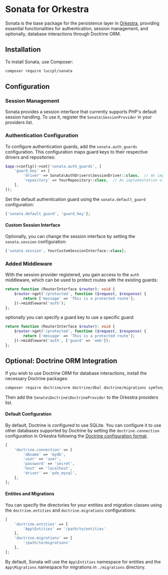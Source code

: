 # Sonata for Orkestra

Sonata is the base package for the persistence layer in [Orkestra](https://packagist.org/packages/luccpl/orkestra), providing essential functionalities for authentication, session management, and optionally, database interactions through Doctrine ORM.

## Installation

To install Sonata, use Composer:

```bash
composer require luccpl/sonata
```

## Configuration

### Session Management

Sonata provides a session interface that currently supports PHP's default session handling. To use it, register the `Sonata\SessionProvider` in your providers list.

### Authentication Configuration

To configure authentication guards, add the `sonata.auth_guards` configuration. This configuration maps guard keys to their respective drivers and repositories:

```php
$app->config()->set('sonata.auth_guards', [
    'guard_key' => [
        'driver' => Sonata\AuthDrivers\SessionDriver::class,  // An implementation of Sonata\Interfaces\AuthDriverInterface
        'repository' => YourRepository::class,  // An implementation of Sonata\Interfaces\RepositoryInterface
    ],
]);
```

Set the default authentication guard using the `sonata.default_guard` configuration:

```php
['sonata.default_guard', 'guard_key'];
```

#### Custom Session Interface

Optionally, you can change the session interface by setting the `sonata.session` configuration:

```php
['sonata.session', YourCustomSessionInterface::class];
```

### Added Middleware

With the session provider registered, you gain access to the `auth` middleware, which can be used to protect routes with the existing guards:

```php
return function (RouterInterface $router): void {
    $router->get('/protected', function ($request, $response) {
        return ['message' => 'This is a protected route'];
    })->middleware('auth');
};
```

optionally you can specify a guard key to use a specific guard:
<!-- @todo review this code, it is not compatible with current middleware function but should be implemented for orkestra 1.1 -->
```php
return function (RouterInterface $router): void {
    $router->get('/protected', function ($request, $response) {
        return ['message' => 'This is a protected route'];
    })->middleware('auth', ['guard' => 'web']);
};
```


## Optional: Doctrine ORM Integration

If you wish to use Doctrine ORM for database interactions, install the necessary Doctrine packages:

```bash
composer require doctrine/orm doctrine/dbal doctrine/migrations symfony/cache
```

Then add the `Sonata\Doctrine\DoctrineProvider` to the Orkestra providers list.


#### Default Configuration

By default, Doctrine is configured to use SQLite. You can configure it to use other databases supported by Doctrine by setting the `doctrine.connection` configuration in Orkestra following the [Doctrine configuration format](https://www.doctrine-project.org/projects/doctrine-dbal/en/4.0/reference/configuration.html).

```php
[
	'doctrine.connection' => [
		'dbname' => 'mydb',
		'user' => 'user',
		'password' => 'secret',
		'host' => 'localhost',
		'driver' => 'pdo_mysql',
	],
];
```

#### Entities and Migrations

You can specify the directories for your entities and migration classes using the `doctrine.entities` and `doctrine.migrations` configurations:

```php
[
	'doctrine.entities' => [
		'App\Entities' => '/path/to/entities'
	],
	'doctrine.migrations' => [
		'/path/to/migrations'
	],
];
```

By default, Sonata will use the `App\Entities` namespace for entities and the `App\Migrations` namespace for migrations in `./migrations` directory.
